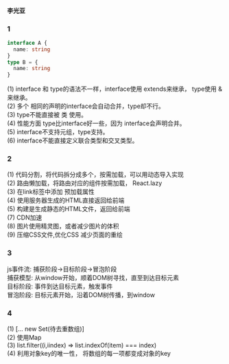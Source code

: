 #### 李光亚


### 1
``` ts
interface A {
  name: string
} 
type B = {
  name: string
}
```
(1) interface 和 type的语法不一样，interface使用 extends来继承， type使用 &来继承。<br>
(2) 多个 相同的声明的interface会自动合并，type却不行。<br>
(3) type不能直接被 类 使用。<br>
(4) 性能方面 type比interface好一些，因为 interface会声明合并。<br>
(5) interface不支持元组，type支持。<br>
(6) interface不能直接定义联合类型和交叉类型。<br>


### 2
(1) 代码分割，将代码拆分成多个，按需加载，可以用动态导入实现 <br>
(2) 路由懒加载，将路由对应的组件按需加载， React.lazy <br>
(3) 在link标签中添加 预加载属性 <br>
(4) 使用服务器生成的HTML直接返回给前端 <br>
(5) 构建是生成静态的HTML文件，返回给前端 <br>
(7) CDN加速 <br>
(8) 图片使用精灵图，或者减少图片的体积 <br>
(9) 压缩CSS文件,优化CSS 减少页面的重绘 <br>


### 3
js事件流: 捕获阶段->目标阶段->冒泡阶段 <br>
捕获模型: 从window开始，顺着DOM树寻找，直至到达目标元素 <br>
目标阶段: 事件到达目标元素，触发事件 <br>
冒泡阶段: 目标元素开始，沿着DOM树传播，到window <br>


### 4
(1) [... new Set(待去重数组)] <br>
(2) 使用Map <br>
(3) list.filter((i,iindex) => list.indexOf(item) === index) <br>
(4) 利用对象key的唯一性， 将数组的每一项都变成对象的key <br>